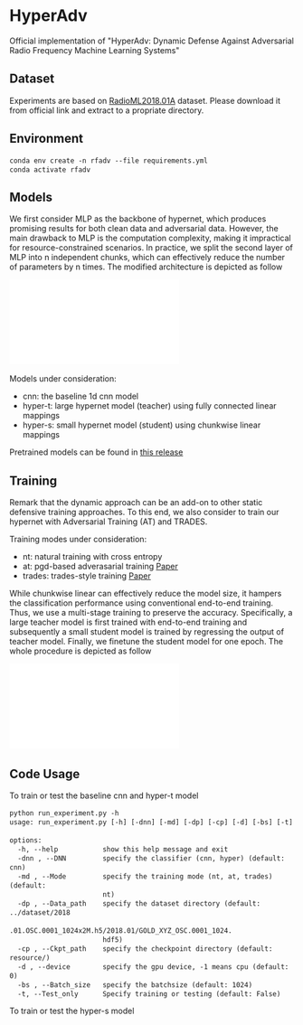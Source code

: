 # HyperAdv
Official implementation of "HyperAdv: Dynamic Defense Against Adversarial Radio Frequency Machine Learning Systems"

## Dataset

Experiments are based on [RadioML2018.01A](https://www.deepsig.ai/datasets/) dataset. Please download it from official link and extract to a propriate directory.

## Environment

```
conda env create -n rfadv --file requirements.yml
conda activate rfadv
```

## Models

We first consider MLP as the backbone of hypernet, which produces promising results for both clean data and adversarial data. However, the main drawback to MLP is the computation complexity, making it impractical for resource-constrained scenarios. In practice, we split the second layer of MLP into n independent chunks, which can effectively reduce the number of parameters by n times. The modified architecture is depicted as follow

![chunkwiselinear](./misc/chunkwise.pdf)

Models under consideration:

- cnn: the baseline 1d cnn model 
- hyper-t: large hypernet model (teacher) using fully connected linear mappings
- hyper-s: small hypernet model (student) using chunkwise linear mappings

Pretrained models can be found in [this release](https://github.com/Restuccia-Group/HyperAdv/releases/tag/pretrained-models)

## Training

Remark that the dynamic approach can be an add-on to other static defensive training approaches. To this end, we also consider to train our hypernet with Adversarial Training (AT) and TRADES. 

Training modes under consideration:

- nt: natural training with cross entropy
- at: pgd-based adverasarial training [Paper](https://arxiv.org/pdf/1706.06083)
- trades: trades-style training [Paper](http://proceedings.mlr.press/v97/zhang19p/zhang19p-supp.pdf)

While chunkwise linear can effectively reduce the model size, it hampers the classification performance using conventional end-to-end training. Thus, we use a multi-stage training to preserve the accuracy. Specifically, a large teacher model is first trained with end-to-end training and subsequently a small student model is trained by regressing the output of teacher model. Finally, we finetune the student model for one epoch. The whole procedure is depicted as follow

![multistage](./misc/multi-stage.pdf)

## Code Usage

To train or test the baseline cnn and hyper-t model

```
python run_experiment.py -h
usage: run_experiment.py [-h] [-dnn] [-md] [-dp] [-cp] [-d] [-bs] [-t]

options:
  -h, --help           show this help message and exit
  -dnn , --DNN         specify the classifier (cnn, hyper) (default: cnn)
  -md , --Mode         specify the training mode (nt, at, trades) (default:
                       nt)
  -dp , --Data_path    specify the dataset directory (default: ../dataset/2018
                       .01.OSC.0001_1024x2M.h5/2018.01/GOLD_XYZ_OSC.0001_1024.
                       hdf5)
  -cp , --Ckpt_path    specify the checkpoint directory (default: resource/)
  -d , --device        specify the gpu device, -1 means cpu (default: 0)
  -bs , --Batch_size   specify the batchsize (default: 1024)
  -t, --Test_only      Specify training or testing (default: False)
```

To train or test the hyper-s model

```
```